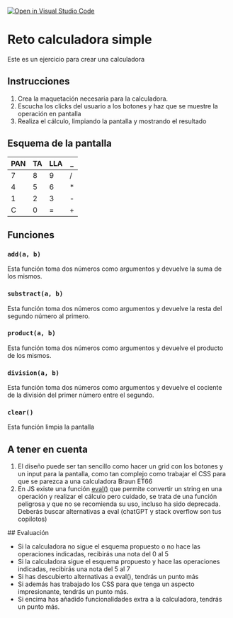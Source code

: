 [![Open in Visual Studio Code](https://classroom.github.com/assets/open-in-vscode-718a45dd9cf7e7f842a935f5ebbe5719a5e09af4491e668f4dbf3b35d5cca122.svg)](https://classroom.github.com/online_ide?assignment_repo_id=14117153&assignment_repo_type=AssignmentRepo)
# Reto calculadora simple

Este es un ejercicio para crear una calculadora

## Instrucciones

1. Crea la maquetación necesaria para la calculadora.
2. Escucha los clicks del usuario a los botones y haz que se muestre la operación en pantalla
3. Realiza el cálculo, limpiando la pantalla y mostrando el resultado

## Esquema de la pantalla

| PAN | TA  | LLA | \_  |
| --- | --- | --- | --- |
| 7   | 8   | 9   | /   |
| 4   | 5   | 6   | \*  |
| 1   | 2   | 3   | -   |
| C   | 0   | =   | +   |

## Funciones

### `add(a, b)`

Esta función toma dos números como argumentos y devuelve la suma de los mismos.

### `substract(a, b)`

Esta función toma dos números como argumentos y devuelve la resta del segundo número al primero.

### `product(a, b)`

Esta función toma dos números como argumentos y devuelve el producto de los mismos.

### `division(a, b)`

Esta función toma dos números como argumentos y devuelve el cociente de la división del primer número entre el segundo.

### `clear()`

Esta función limpia la pantalla

## A tener en cuenta

1. El diseño puede ser tan sencillo como hacer un grid con los botones y un input para la pantalla, como tan complejo como trabajar el CSS para que se parezca a una calculadora Braun ET66
2. En JS existe una función [eval()](https://www.w3schools.com/jsref/jsref_eval.asp) que permite convertir un string en una operación y realizar el cálculo pero cuidado, se trata de una función peligrosa y que no se recomienda su uso, incluso ha sido deprecada. Deberás buscar alternativas a eval (chatGPT y stack overflow son tus copilotos)

## Evaluación

-   Si la calculadora no sigue el esquema propuesto o no hace las operaciones indicadas, recibirás una nota del 0 al 5
-   Si la calculadora sigue el esquema propuesto y hace las operaciones indicadas, recibirás una nota del 5 al 7
-   Si has descubierto alternativas a eval(), tendrás un punto más
-   Si además has trabajado los CSS para que tenga un aspecto impresionante, tendrás un punto más.
-   Si encima has añadido funcionalidades extra a la calculadora, tendrás un punto más.
